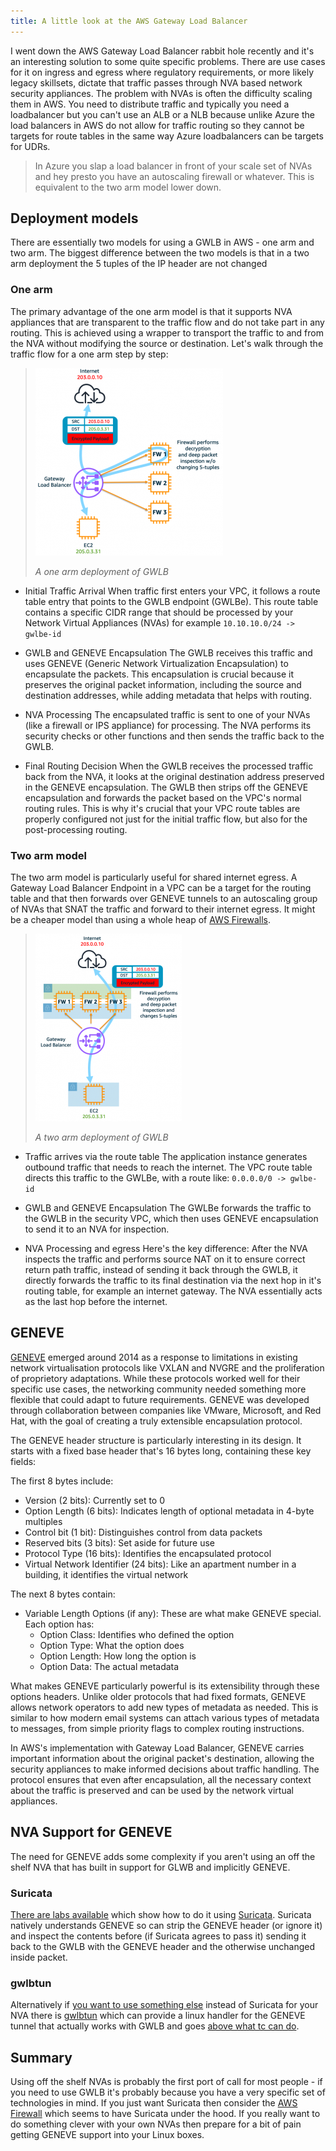 ```yaml
---
title: A little look at the AWS Gateway Load Balancer
---
```


I went down the AWS Gateway Load Balancer rabbit hole recently and it's an interesting solution to some quite specific problems. There are use cases for it on ingress and egress where regulatory requirements, or more likely legacy skillsets, dictate that traffic passes through NVA based network security appliances. The problem with NVAs is often the difficulty scaling them in AWS. You need to distribute traffic and typically you need a loadbalancer but you can't use an ALB or a NLB because unlike Azure the load balancers in AWS do not allow for traffic routing so they cannot be targets for route tables in the same way Azure loadbalancers can be targets for UDRs.

> In Azure you slap a load balancer in front of your scale set of NVAs and hey
> presto you have an autoscaling firewall or whatever. This is equivalent to
> the two arm model lower down.

## Deployment models

There are essentially two models for using a GWLB in AWS - one arm and two arm. The biggest difference between the two models is that in a two arm deployment the 5 tuples of the IP header are not changed

### One arm

The primary advantage of the one arm model is that it supports NVA appliances that are transparent to the traffic flow and do not take part in any routing. This is achieved using a wrapper to transport the traffic to and from the NVA without modifying the source or destination. Let's walk through the traffic flow for a one arm step by step:

> ![One Arm](img/gwlb-1-arm.png)
>
> *A one arm deployment of GWLB*

- Initial Traffic Arrival
When traffic first enters your VPC, it follows a route table entry that points to the GWLB endpoint (GWLBe). This route table contains a specific CIDR range that should be processed by your Network Virtual Appliances (NVAs) for example `10.10.10.0/24 -> gwlbe-id`

- GWLB and GENEVE Encapsulation
The GWLB receives this traffic and uses GENEVE (Generic Network Virtualization Encapsulation) to encapsulate the packets. This encapsulation is crucial because it preserves the original packet information, including the source and destination addresses, while adding metadata that helps with routing.

- NVA Processing
The encapsulated traffic is sent to one of your NVAs (like a firewall or IPS appliance) for processing. The NVA performs its security checks or other functions and then sends the traffic back to the GWLB.

- Final Routing Decision
When the GWLB receives the processed traffic back from the NVA, it looks at the original destination address preserved in the GENEVE encapsulation. The GWLB then strips off the GENEVE encapsulation and forwards the packet based on the VPC's normal routing rules. This is why it's crucial that your VPC route tables are properly configured not just for the initial traffic flow, but also for the post-processing routing.

### Two arm model

The two arm model is particularly useful for shared internet egress. A Gateway Load Balancer Endpoint in a VPC can be a target for the routing table and that then forwards over GENEVE tunnels to an autoscaling group of NVAs that SNAT the traffic and forward to their internet egress. It might be a cheaper model than using a whole heap of [AWS Firewalls](../Security/aws-dns-firewall.md).

>![Two Arm](img/gwlb-2-arm.png)
>
> *A two arm deployment of GWLB*

- Traffic arrives via the route table
The application instance generates outbound traffic that needs to reach the internet. The VPC route table directs this traffic to the GWLBe, with a route like: `0.0.0.0/0 -> gwlbe-id`

- GWLB and GENEVE Encapsulation
The GWLBe forwards the traffic to the GWLB in the security VPC, which then uses GENEVE encapsulation to send it to an NVA for inspection.

- NVA Processing and egress
Here's the key difference: After the NVA inspects the traffic and performs source NAT on it to ensure correct return path traffic, instead of sending it back through the GWLB, it directly forwards the traffic to its final destination via the next hop in it's routing table, for example an internet gateway. The NVA essentially acts as the last hop before the internet.

## GENEVE

[GENEVE](https://datatracker.ietf.org/doc/html/rfc8926) emerged around 2014 as a response to limitations in existing network virtualisation protocols like VXLAN and NVGRE and the proliferation of proprietory adaptations. While these protocols worked well for their specific use cases, the networking community needed something more flexible that could adapt to future requirements. GENEVE was developed through collaboration between companies like VMware, Microsoft, and Red Hat, with the goal of creating a truly extensible encapsulation protocol.

The GENEVE header structure is particularly interesting in its design. It starts with a fixed base header that's 16 bytes long, containing these key fields:

The first 8 bytes include:

- Version (2 bits): Currently set to 0
- Option Length (6 bits): Indicates length of optional metadata in 4-byte multiples
- Control bit (1 bit): Distinguishes control from data packets
- Reserved bits (3 bits): Set aside for future use
- Protocol Type (16 bits): Identifies the encapsulated protocol
- Virtual Network Identifier (24 bits): Like an apartment number in a building, it identifies the virtual network

The next 8 bytes contain:

- Variable Length Options (if any): These are what make GENEVE special. Each option has:
  - Option Class: Identifies who defined the option
  - Option Type: What the option does
  - Option Length: How long the option is
  - Option Data: The actual metadata

What makes GENEVE particularly powerful is its extensibility through these options headers. Unlike older protocols that had fixed formats, GENEVE allows network operators to add new types of metadata as needed. This is similar to how modern email systems can attach various types of metadata to messages, from simple priority flags to complex routing instructions.

In AWS's implementation with Gateway Load Balancer, GENEVE carries important information about the original packet's destination, allowing the security appliances to make informed decisions about traffic handling. The protocol ensures that even after encapsulation, all the necessary context about the traffic is preserved and can be used by the network virtual appliances.

## NVA Support for GENEVE

The need for GENEVE adds some complexity if you aren't using an off the shelf NVA that has built in support for GLWB and implicitly GENEVE.

### Suricata

 [There are labs available](https://catalog.workshops.aws/gwlb-networking/en-US/50-opensource-suricata) which show how to do it using [Suricata](https://aws.amazon.com/blogs/networking-and-content-delivery/building-an-open-source-ids-ips-service-for-gateway-load-balancer/). Suricata natively understands GENEVE so can strip the GENEVE header (or ignore it) and inspect the contents before (if Suricata agrees to pass it) sending it back to the GWLB with the GENEVE header and the otherwise unchanged inside packet.

### gwlbtun

Alternatively if [you want to use something else](https://aws.amazon.com/blogs/networking-and-content-delivery/how-to-integrate-linux-instances-with-aws-gateway-load-balancer/) instead of Suricata for your NVA there is [gwlbtun](https://github.com/aws-samples/aws-gateway-load-balancer-tunnel-handler) which can provide a linux handler for the GENEVE tunnel that actually works with GWLB and goes [above what tc can do](https://darjchen.medium.com/setting-up-geneve-tunnel-with-linux-tc-571f891618a9).

## Summary

Using off the shelf NVAs is probably the first port of call for most people - if you need to use GWLB it's probably because you have a very specific set of technologies in mind. If you just want Suricata then consider the [AWS Firewall](../Security/aws-dns-firewall.md) which seems to have Suricata under the hood. If you really want to do something clever with your own NVAs then prepare for a bit of pain getting GENEVE support into your Linux boxes.
